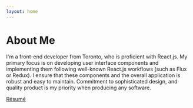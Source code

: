 ```yaml
---
layout: home
---
```


# About Me

I'm a front-end developer from Toronto, who is proficient with React.js. My primary focus is on developing user interface components and implementing them following well-known React.js workflows (such as Flux or Redux). I ensure that these components and the overall application is robust and easy to maintain. Commitment to sophisticated design, and quality product is my priority when producing any software.

[Résumé](https://docs.google.com/document/d/1vFx60y7vPM7YHrR4Oyxs76qI6cQwLH6sGFftgwzB8qU/edit?usp=sharing)
